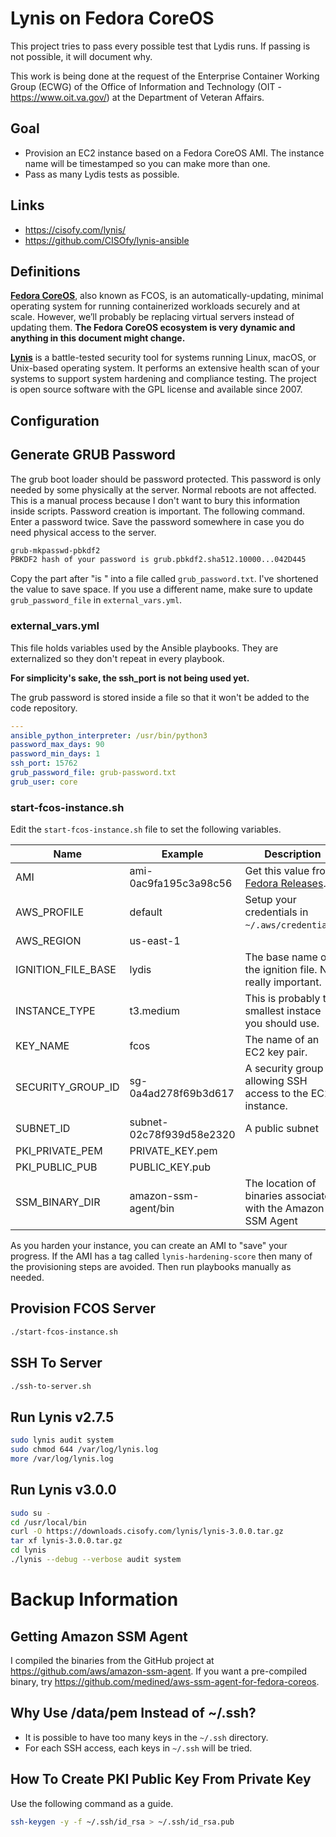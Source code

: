 # Lynis on Fedora CoreOS

This project tries to pass every possible test that Lydis runs. If passing is not possible, it will document why.

This work is being done at the request of the Enterprise Container Working Group (ECWG) of the Office of Information and Technology (OIT - https://www.oit.va.gov/) at the Department of Veteran Affairs.

## Goal

* Provision an EC2 instance based on a Fedora CoreOS AMI. The instance name will be timestamped so you can make more than one.
* Pass as many Lydis tests as possible.

## Links

* https://cisofy.com/lynis/
* https://github.com/CISOfy/lynis-ansible

## Definitions

[**Fedora CoreOS**](https://getfedora.org/coreos), also known as FCOS, is an automatically-updating, minimal operating system for running containerized workloads securely and at scale. However, we’ll probably be replacing virtual servers instead of updating them. **The Fedora CoreOS ecosystem is very dynamic and anything in this document might change.**

[**Lynis**](https://cisofy.com/lynis/) is a battle-tested security tool for systems running Linux, macOS, or Unix-based operating system. It performs an extensive health scan of your systems to support system hardening and compliance testing. The project is open source software with the GPL license and available since 2007.

## Configuration

## Generate GRUB Password

The grub boot loader should be password protected. This password is only needed by some physically at the server. Normal reboots are not affected. This is a manual process because I don't want to bury this information inside scripts. Password creation is important. The following command. Enter a password twice. Save the password somewhere in case you do need physical access to the server.

```bash
grub-mkpasswd-pbkdf2
PBKDF2 hash of your password is grub.pbkdf2.sha512.10000...042D445
```

Copy the part after "is " into a file called `grub_password.txt`. I've shortened the value to save space. If you use a different name, make sure to update `grub_password_file` in `external_vars.yml`.

### external_vars.yml

This file holds variables used by the Ansible playbooks. They are externalized so they don't repeat in every playbook.

**For simplicity's sake, the ssh_port is not being used yet.**

The grub password is stored inside a file so that it won't be added to the code repository.

```yaml
---
ansible_python_interpreter: /usr/bin/python3
password_max_days: 90
password_min_days: 1
ssh_port: 15762
grub_password_file: grub-password.txt
grub_user: core
```

### start-fcos-instance.sh

Edit the `start-fcos-instance.sh` file to set the following variables.

| Name | Example | Description |
| ---- | ------- | ----------- |
| AMI | ami-0ac9fa195c3a98c56 | Get this value from [Fedora Releases](https://getfedora.org/en/coreos/download?tab=cloud_launchable&stream=stable).|
| AWS_PROFILE | default | Setup your credentials in `~/.aws/credentials`.
| AWS_REGION | us-east-1 |
| IGNITION_FILE_BASE | lydis | The base name of the ignition file. Not really important. |
| INSTANCE_TYPE | t3.medium | This is probably the smallest instace you should use. |
| KEY_NAME | fcos | The name of an EC2 key pair. |
| SECURITY_GROUP_ID | sg-0a4ad278f69b3d617 | A security group allowing SSH access to the EC2 instance. |
| SUBNET_ID | subnet-02c78f939d58e2320 | A public subnet |
| PKI_PRIVATE_PEM | PRIVATE_KEY.pem |
| PKI_PUBLIC_PUB | PUBLIC_KEY.pub |
| SSM_BINARY_DIR | amazon-ssm-agent/bin | The location of  binaries associated with the Amazon SSM Agent |

As you harden your instance, you can create an AMI to "save" your progress. If the AMI has a tag called `lynis-hardening-score` then many of the provisioning steps are avoided. Then run playbooks manually as needed.

## Provision FCOS Server

```bash
./start-fcos-instance.sh
```

## SSH To Server

```bash
./ssh-to-server.sh
```

## Run Lynis v2.7.5

```bash
sudo lynis audit system
sudo chmod 644 /var/log/lynis.log
more /var/log/lynis.log
```


## Run Lynis v3.0.0

```bash
sudo su -
cd /usr/local/bin
curl -O https://downloads.cisofy.com/lynis/lynis-3.0.0.tar.gz
tar xf lynis-3.0.0.tar.gz
cd lynis
./lynis --debug --verbose audit system
```

# Backup Information

## Getting Amazon SSM Agent

I compiled the binaries from the GitHub project at https://github.com/aws/amazon-ssm-agent. If you want a pre-compiled binary, try https://github.com/medined/aws-ssm-agent-for-fedora-coreos. 

## Why Use /data/pem Instead of ~/.ssh?

* It is possible to have too many keys in the `~/.ssh` directory. 
* For each SSH access, each keys in `~/.ssh` will be tried.

## How To Create PKI Public Key From Private Key

Use the following command as a guide.

```bash
ssh-keygen -y -f ~/.ssh/id_rsa > ~/.ssh/id_rsa.pub
```
